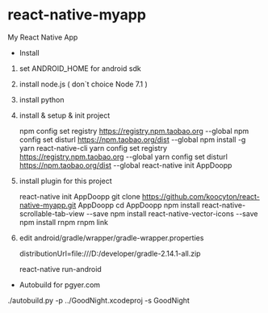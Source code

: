 # react-native-myapp

My React Native App

* Install

1. set ANDROID_HOME for android sdk

2. install node.js ( don`t choice Node 7.1 )

3. install python

4. install & setup & init project

     npm config set registry https://registry.npm.taobao.org --global
     npm config set disturl https://npm.taobao.org/dist --global
     npm install -g yarn react-native-cli
     yarn config set registry https://registry.npm.taobao.org --global
     yarn config set disturl https://npm.taobao.org/dist --global
     react-native init AppDoopp

5. install plugin for this project

     react-native init AppDoopp
     git clone https://github.com/koocyton/react-native-myapp.git AppDoopp
     cd AppDoopp
     npm install react-native-scrollable-tab-view --save
     npm install react-native-vector-icons --save
     npm install rnpm
     rnpm link

6. edit android/gradle/wrapper/gradle-wrapper.properties

     distributionUrl=file:///D:/developer/gradle-2.14.1-all.zip

     react-native run-android

* Autobuild for pgyer.com

./autobuild.py -p ../GoodNight.xcodeproj -s GoodNight
